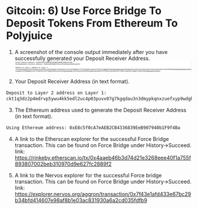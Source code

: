 # Gitcoin: 6) Use Force Bridge To Deposit Tokens From Ethereum To Polyjuice

1. A screenshot of the console output immediately after you have successfully generated your Deposit Receiver Address.
![generated_deposit_receiver_address](generated_deposit_receiver_address.png)

2. Your Deposit Receiver Address (in text format).
```sh
Deposit to Layer 2 address on Layer 1: 
ckt1q3dz2p4mdrvp5ywu4kk5edl2uc4p03puvx07g7kgqdau3n3dmypkqnxzuefxyp9wdghglncj77k5wt6p59sx6kukyjlwh5s467qgp8m25yqqqqqsqqqqqvqqqqqfjqqqqzps6eejqsz74wyvmpuwy5h6efe5lw6z2n4x6d4ccjsa9335k96gu6gqqqqpqqqqqqcqqqqqxyqqqqx7asf60w8pqpte2sfcfn90fdfzxue7ff2g8sawe9wacnqat6jmygqngqqqqpxv9ejjvgz2u63w3l839aadguh5rgtqd4devf97a0fpt4uqsz0k46x97r98at4jedpndqu7awg8js93l86t5q9rqgqqqqqqcqr83gld
```

3. The Ethereum address used to generate the Deposit Receiver Address (in text format).
```sh
Using Ethereum address: 0xE8c5f0cA7eAEB2CB4336839EeB907940b1F9f4Ba
```

4. A link to the Etherscan explorer for the successful Force Bridge transaction. This can be found on Force Bridge under History→Succeed.
link: https://rinkeby.etherscan.io/tx/0x4aaeb46b3d74d21e3268eee40f1a755f893807002beb310970d9e627fc2889f2

5. A link to the Nervos explorer for the successful Force bridge transaction. This can be found on Force Bridge under History→Succeed.
link: https://explorer.nervos.org/aggron/transaction/0x7f43e1afd433e67bc29b34bfd414607e98af8b1e03ac831930a6a2cd035fdfb9
